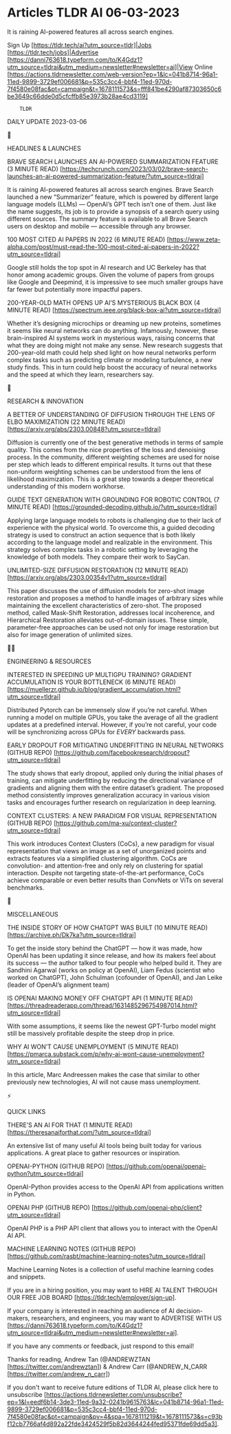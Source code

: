 # Articles TLDR AI 06-03-2023

It is raining AI-powered features all across search engines.  

Sign Up [https://tldr.tech/ai?utm_source=tldr]|Jobs
[https://tldr.tech/jobs]|Advertise
[https://danni763618.typeform.com/to/K4Gdz1?utm_source=tldrai&utm_medium=newsletter#newsletter=ai]|View
Online
[https://actions.tldrnewsletter.com/web-version?ep=1&lc=041b8714-96a1-11ed-9899-3729ef006681&p=535c3cc4-bbf4-11ed-970d-7f4580e08fac&pt=campaign&t=1678111573&s=fff841be4290af87303650c6be3649c66dde0d5cfcffb85e3973b28ae4cd3119]


		TLDR 

DAILY UPDATE 2023-03-06

🚀 

HEADLINES & LAUNCHES

BRAVE SEARCH LAUNCHES AN AI-POWERED SUMMARIZATION FEATURE (3 MINUTE
READ)
[https://techcrunch.com/2023/03/02/brave-search-launches-an-ai-powered-summarization-feature/?utm_source=tldrai]


It is raining AI-powered features all across search engines. Brave
Search launched a new “Summarizer” feature, which is powered by
different large language models (LLMs) — OpenAI’s GPT tech isn’t
one of them. Just like the name suggests, its job is to provide a
synopsis of a search query using different sources. The summary
feature is available to all Brave Search users on desktop and mobile
— accessible through any browser. 

100 MOST CITED AI PAPERS IN 2022 (6 MINUTE READ)
[https://www.zeta-alpha.com/post/must-read-the-100-most-cited-ai-papers-in-2022?utm_source=tldrai]


Google still holds the top spot in AI research and UC Berkeley has
that honor among academic groups. Given the volume of papers from
groups like Google and Deepmind, it is impressive to see much smaller
groups have far fewer but potentially more impactful papers. 

200-YEAR-OLD MATH OPENS UP AI’S MYSTERIOUS BLACK BOX (4 MINUTE READ)
[https://spectrum.ieee.org/black-box-ai?utm_source=tldrai] 

Whether it’s designing microchips or dreaming up new proteins,
sometimes it seems like neural networks can do anything. Infamously,
however, these brain-inspired AI systems work in mysterious ways,
raising concerns that what they are doing might not make any sense.
New research suggests that 200-year-old math could help shed light on
how neural networks perform complex tasks such as predicting climate
or modeling turbulence, a new study finds. This in turn could help
boost the accuracy of neural networks and the speed at which they
learn, researchers say. 

🧠 

RESEARCH & INNOVATION

A BETTER OF UNDERSTANDING OF DIFFUSION THROUGH THE LENS OF ELBO
MAXIMIZATION (22 MINUTE READ)
[https://arxiv.org/abs/2303.00848?utm_source=tldrai] 

Diffusion is currently one of the best generative methods in terms of
sample quality. This comes from the nice properties of the loss and
denoising process. In the community, different weighting schemes are
used for noise per step which leads to different empirical results. It
turns out that these non-uniform weighting schemes can be understood
from the lens of likelihood maximization. This is a great step towards
a deeper theoretical understanding of this modern workhorse. 

GUIDE TEXT GENERATION WITH GROUNDING FOR ROBOTIC CONTROL (7 MINUTE
READ) [https://grounded-decoding.github.io/?utm_source=tldrai] 

Applying large language models to robots is challenging due to their
lack of experience with the physical world. To overcome this, a guided
decoding strategy is used to construct an action sequence that is both
likely according to the language model and realizable in the
environment. This strategy solves complex tasks in a robotic setting
by leveraging the knowledge of both models. They compare their work to
SayCan. 

UNLIMITED-SIZE DIFFUSION RESTORATION (12 MINUTE READ)
[https://arxiv.org/abs/2303.00354v1?utm_source=tldrai] 

This paper discusses the use of diffusion models for zero-shot image
restoration and proposes a method to handle images of arbitrary sizes
while maintaining the excellent characteristics of zero-shot. The
proposed method, called Mask-Shift Restoration, addresses local
incoherence, and Hierarchical Restoration alleviates out-of-domain
issues. These simple, parameter-free approaches can be used not only
for image restoration but also for image generation of unlimited
sizes. 

🧑‍💻 

ENGINEERING & RESOURCES

INTERESTED IN SPEEDING UP MULTIGPU TRAINING? GRADIENT ACCUMULATION IS
YOUR BOTTLENECK (6 MINUTE READ)
[https://muellerzr.github.io/blog/gradient_accumulation.html?utm_source=tldrai]


Distributed Pytorch can be immensely slow if you’re not careful.
When running a model on multiple GPUs, you take the average of all the
gradient updates at a predefined interval. However, if you’re not
careful, your code will be synchronizing across GPUs for _EVERY_
backwards pass. 

EARLY DROPOUT FOR MITIGATING UNDERFITTING IN NEURAL NETWORKS (GITHUB
REPO) [https://github.com/facebookresearch/dropout?utm_source=tldrai] 

The study shows that early dropout, applied only during the initial
phases of training, can mitigate underfitting by reducing the
directional variance of gradients and aligning them with the entire
dataset’s gradient. The proposed method consistently improves
generalization accuracy in various vision tasks and encourages further
research on regularization in deep learning. 

CONTEXT CLUSTERS: A NEW PARADIGM FOR VISUAL REPRESENTATION (GITHUB
REPO) [https://github.com/ma-xu/context-cluster?utm_source=tldrai] 

This work introduces Context Clusters (CoCs), a new paradigm for
visual representation that views an image as a set of unorganized
points and extracts features via a simplified clustering algorithm.
CoCs are convolution- and attention-free and only rely on clustering
for spatial interaction. Despite not targeting state-of-the-art
performance, CoCs achieve comparable or even better results than
ConvNets or ViTs on several benchmarks. 

🎁 

MISCELLANEOUS

THE INSIDE STORY OF HOW CHATGPT WAS BUILT (10 MINUTE READ)
[https://archive.ph/Dk7ka?utm_source=tldrai] 

To get the inside story behind the ChatGPT — how it was made, how
OpenAI has been updating it since release, and how its makers feel
about its success — the author talked to four people who helped
build it. They are Sandhini Agarwal (works on policy at OpenAI), Liam
Fedus (scientist who worked on ChatGPT), John Schulman (cofounder of
OpenAI), and Jan Leike (leader of OpenAI’s alignment team) 

IS OPENAI MAKING MONEY OFF CHATGPT API (1 MINUTE READ)
[https://threadreaderapp.com/thread/1631485296754987014.html?utm_source=tldrai]


With some assumptions, it seems like the newest GPT-Turbo model might
still be massively profitable despite the steep drop in price. 

WHY AI WON’T CAUSE UNEMPLOYMENT (5 MINUTE READ)
[https://pmarca.substack.com/p/why-ai-wont-cause-unemployment?utm_source=tldrai]


In this article, Marc Andreessen makes the case that similar to other
previously new technologies, AI will not cause mass unemployment. 

⚡ 

QUICK LINKS

THERE’S AN AI FOR THAT (1 MINUTE READ)
[https://theresanaiforthat.com/?utm_source=tldrai] 

An extensive list of many useful AI tools being built today for
various applications. A great place to gather resources or
inspiration. 

OPENAI-PYTHON (GITHUB REPO)
[https://github.com/openai/openai-python?utm_source=tldrai] 

OpenAI-Python provides access to the OpenAI API from applications
written in Python. 

OPENAI PHP (GITHUB REPO)
[https://github.com/openai-php/client?utm_source=tldrai] 

OpenAI PHP is a PHP API client that allows you to interact with the
OpenAI AI API. 

MACHINE LEARNING NOTES (GITHUB REPO)
[https://github.com/rasbt/machine-learning-notes?utm_source=tldrai] 

Machine Learning Notes is a collection of useful machine learning
codes and snippets. 

If you are in a hiring position, you may want to HIRE AI TALENT
THROUGH OUR FREE JOB BOARD [https://tldr.tech/employer/sign-up]. 

If your company is interested in reaching an audience of AI
decision-makers, researchers, and engineers, you may want to ADVERTISE
WITH US
[https://danni763618.typeform.com/to/K4Gdz1?utm_source=tldrai&utm_medium=newsletter#newsletter=ai].


If you have any comments or feedback, just respond to this email! 

Thanks for reading, 
Andrew Tan (@ANDREWZTAN [https://twitter.com/andrewztan]) & Andrew
Carr (@ANDREW_N_CARR [https://twitter.com/andrew_n_carr]) 

If you don't want to receive future editions of TLDR AI, please click
here to unsubscribe
[https://actions.tldrnewsletter.com/unsubscribe?ep=1&l=eedf6b14-3de3-11ed-9a32-0241b9615763&lc=041b8714-96a1-11ed-9899-3729ef006681&p=535c3cc4-bbf4-11ed-970d-7f4580e08fac&pt=campaign&pv=4&spa=1678111219&t=1678111573&s=c93bf12cb7766af4d892a22fde3424529f5b82d3644244fed95371fde69dd5a3].


 